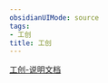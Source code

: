 ```yaml
---
obsidianUIMode: source
tags:  
- 工创
title: 工创
---
```

[工创-说明文档](term/Enginering%20Course/工创-说明文档.md)
